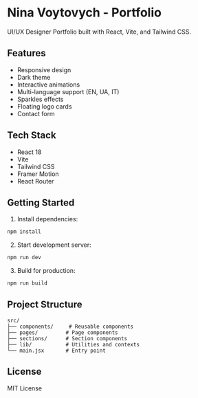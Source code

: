 # Nina Voytovych - Portfolio

UI/UX Designer Portfolio built with React, Vite, and Tailwind CSS.

## Features

- Responsive design
- Dark theme
- Interactive animations
- Multi-language support (EN, UA, IT)
- Sparkles effects
- Floating logo cards
- Contact form

## Tech Stack

- React 18
- Vite
- Tailwind CSS
- Framer Motion
- React Router

## Getting Started

1. Install dependencies:
```bash
npm install
```

2. Start development server:
```bash
npm run dev
```

3. Build for production:
```bash
npm run build
```

## Project Structure

```
src/
├── components/     # Reusable components
├── pages/         # Page components
├── sections/      # Section components
├── lib/           # Utilities and contexts
└── main.jsx       # Entry point
```

## License

MIT License